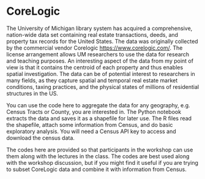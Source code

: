 # CoreLogic
The University of Michigan library system has acquired a comprehensive, nation-wide data set containing real estate transactions, deeds, and property tax records for the United States. The data was originally collected by the commercial vendor Corelogic https://www.corelogic.com/. The license arrangement allows UM researchers to use the data for research and teaching purposes. An interesting aspect of the data from my point of view is that it contains the centroid of each property and thus enables spatial investigation. The data can be of potential interest to researchers in many fields, as they capture spatial and temporal real estate market conditions, taxing practices, and the physical states of millions of residential structures in the US.  

You can use the code here to aggregate the data for any geography, e.g. Census Tracts or County, you are interested in. The Python notebook extracts the data and saves it as a shapefile for later use. The R files read the shapefile, attach some information from Census, and do basic exploratory analysis. You will need a Census API key to access and download the census data. 

The codes here are provided so that participants in the workshop can use them along with the lectures in the class. The codes are best used along with the workshop discussion, but if you might find it useful if you are trying to subset CoreLogic data and combine it with information from Census.  
